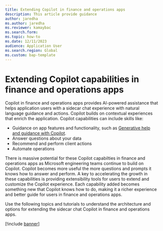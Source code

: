 ```yaml
---
title: Extending Copilot in finance and operations apps
description: This article provide guidance
author: jaredha
ms.author: jaredha
ms.reviewer: kamaybac
ms.search.form:
ms.topic: how-to
ms.date: 12/11/2023
audience: Application User
ms.search.region: Global
ms.custom: bap-template
---
```


# Extending Copilot capabilities in finance and operations apps

Copilot in finance and operations apps provides AI-powered assistance that helps application users with a sidecar chat experience with natural language guidance and actions. Copilot builds on contextual experiences that enrich the application. Copilot capabilities can include skills like:
- Guidance on app features and functionality, such as [Generative help and guidance with Copilot](./copilot-generative-help).
- Answer questions about your data
- Recommend and perform client actions
- Automate operations

There is massive potential for these Copilot capabilties in finance and operations apps as Microsoft engineering teams continue to build on Copilot. Copilot becomes more useful the more questions and prompts it knows how to answer and perform. A key to accelerating the growth in these capabilities is providing extensibility tools for users to extend and customize the Copilot experience. Each capability added becomes something new that Copilot knows how to do, making it a richer experience and better guide for users in finance and operations apps.

Use the following topics and tutorials to understand the architecture and options for extending the sidecar chat Copilot in finance and operations apps.

[!include [banner](../includes/banner.md)]


